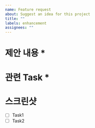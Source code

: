 ```yaml
---
name: Feature request
about: Suggest an idea for this project
title: ""
labels: enhancement
assignees: ""
---
```


# 제안 내용 \*

<!-- 제안하는 이유와 내용을 자세히 설명해주세요 -->


# 관련 Task \*

# 스크린샷
- [ ] Task1
- [ ] Task2
